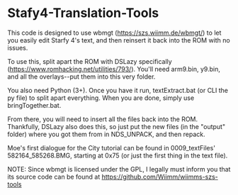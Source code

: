 # Stafy4-Translation-Tools
This code is designed to use wbmgt (https://szs.wiimm.de/wbmgt/) to let you easily edit Starfy 4's text,
and then reinsert it back into the ROM with no issues.

To use this, split apart the ROM with DSLazy specifically (https://www.romhacking.net/utilities/793/).
You'll need arm9.bin, y9.bin, and all the overlays--put them into this very folder.

You also need Python (3+). Once you have it run, textExtract.bat (or CLI the py file) to split apart
everything. When you are done, simply use bringTogether.bat.

From there, you will need to insert all the files back into the ROM. Thankfully, DSLazy also does this,
so just put the new files (in the "output" folder) where you got them from in NDS_UNPACK, and then repack.

Moe's first dialogue for the City tutorial can be found in 0009_textFiles' 582164_585268.BMG, starting
at 0x75 (or just the first thing in the text file).

NOTE: Since wbmgt is licensed under the GPL, I legally must inform you that its source code can be found
at https://github.com/Wiimm/wiimms-szs-tools
